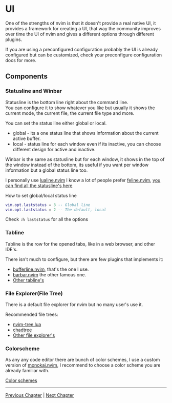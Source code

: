 # UI
One of the strengths of nvim is that it doesn't provide a real native UI, it provides a framework for creating a UI, that way the community improves over time the UI of nvim and gives a different options through different plugins.

If you are using a preconfigured configuration probably the UI is already configured but can be customized, check your preconfigure configuration docs for more.

## Components

### Statusline and Winbar
Statusline is the bottom line right about the command line. \
You can configure it to show whatever you like but usually it shows the current mode, the current file, the current file type and more.

You can set the status line either global or local.
* global - its a one status line that shows information about the current active buffer.
* local - status line for each window even if its inactive, you can choose different design for active and inactive.

Winbar is the same as statusline but for each window, it shows in the top of the window instead of the bottom, its useful if you want per window information but a global status line too.

I personally use [lualine.nvim](https://github.com/nvim-lualine/lualine.nvim) I know a lot of people prefer [feline.nvim](https://github.com/feline-nvim/feline.nvim), [you can find all the statusline's here](https://github.com/rockerBOO/awesome-neovim#statusline)

How to set global/local status line
```lua
vim.opt.laststatus = 3 -- Global line
vim.opt.laststatus = 2 -- The default, local
```
Check `:h laststatus` for all the options

### Tabline
Tabline is the row for the opened tabs, like in a web browser, and other IDE's.

There isn't much to configure, but there are few plugins that implements it:
* [bufferline.nvim](https://github.com/akinsho/bufferline.nvim), that's the one I use.
* [barbar.nvim](https://github.com/romgrk/barbar.nvim) the other famous one.
* [Other tabline's](https://github.com/rockerBOO/awesome-neovim#tabline)

### File Explorer(File Tree)
There is a default file explorer for nvim but no many user's use it.

Recommended file trees:
* [nvim-tree.lua](https://github.com/kyazdani42/nvim-tree.lua)
* [chadtree](https://github.com/ms-jpq/chadtree)
* [Other file explorer's](https://github.com/rockerBOO/awesome-neovim#file-explorer)

### Colorscheme
As any any code editor there are bunch of color schemes, I use a custom version of [monokai.nvim](https://github.com/tanvirtin/monokai.nvim), I recommend to choose a color scheme you are already familiar with.

[Color schemes](https://github.com/rockerBOO/awesome-neovim#colorscheme)

---

[Previous Chapter](./08-advanced-config.md) | [Next Chapter](./10-code-navigation.md)
